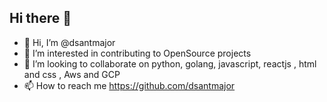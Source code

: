 ## Hi there 👋

<!--
**dsantmajor/dsantmajor** is a ✨ _special_ ✨ repository because its `README.md` (this file) appears on your GitHub profile.

Here are some ideas to get you started:

- 🔭 I’m currently working on ...
- 🌱 I’m currently learning ...
- 👯 I’m looking to collaborate on ...
- 🤔 I’m looking for help with ...
- 💬 Ask me about ...
- 📫 How to reach me: ...
- 😄 Pronouns: ...
- ⚡ Fun fact: ...
-->
- 👋 Hi, I’m @dsantmajor
- 👀 I’m interested in contributing to OpenSource projects
- 💞️ I’m looking to collaborate on python, golang, javascript, reactjs , html and css , Aws and GCP
- 📫 How to reach me https://github.com/dsantmajor

